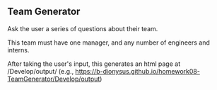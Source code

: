 ## Team Generator
Ask the user a series of questions about their team.

This team must have one manager, and any number of engineers and interns.

After taking the user's input, this generates an html page at /Develop/output/
(e.g., https://b-dionysus.github.io/homework08-TeamGenerator/Develop/output)